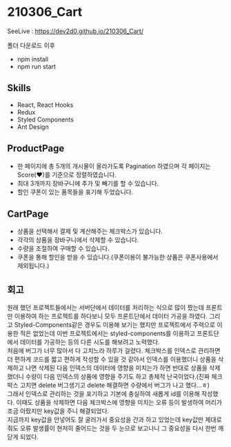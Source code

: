 # 210306_Cart
SeeLive : https://dev2d0.github.io/210306_Cart/

폴더 다운로드 이후
- npm install
- npm run start

## Skills
- React, React Hooks
- Redux
- Styled Components
- Ant Design

## ProductPage
- 한 페이지에 총 5개의 개시물이 올라가도록 Pagination 하였으며 각 페이지는 Score(♥)를 기준으로 정렬하였습니다.
- 최대 3개까지 장바구니에 추가 및 빼기를 할 수 있습니다.
- 할인 쿠폰이 있는 품목들을 표기해 두었습니다.

## CartPage
- 상품을 선택해서 결제 및 계산해주는 체크박스가 있습니다.
- 각각의 상품을 장바구니에서 삭제할 수 있습니다.
- 수량을 조절하여 구매할 수 있습니다.
- 쿠폰을 통해 할인을 받을 수 있습니다.(쿠폰이용이 불가능한 상품은 쿠폰사용에서 제외됩니다.)

## 회고
원래 했던 프로젝트들에서는 서버단에서 데이터를 처리하는 식으로 많이 짰는데 프론트만 이용하여 하는 프로젝트를 하다보니 모두 프론트단에서 데이터 가공을 하였다. 그리고 Styled-Components같은 경우도 이용해 보기는 했지만 프로젝트에서 주력으로 이용한 적은 없었는데 이번 프로젝트에서는 styled-components를 이용하고 프론트단에서 데이터를 가공하는 등의 다른 시도를 해보려고 노력했다.<br />
처음에 버그가 너무 많아서 다 고치느라 하루가 걸렸다.
체크박스를 인덱스로 관리하면 더 편하게 코드를 짧고 편하게 작성할 수 있을 것 같아서 인덱스를 이용했더니 상품을 삭제하고 나면 삭제된 다음 인덱스의 데이터에 영향을 미치는가 하면 반대로 상품을 삭제했더니 수량이 다음 인덱스의 상품에 영향을 주기도 하고 총체적 난국이었다.(진짜 체크박스 고치면 delete 버그생기고 delete 해결하면 수량에서 버그가 나고 했다...ㅎ)<br />
그래서 인덱스로 관리하는 것을 포기하고 기본에 충실하여 새롭게 id를 이용해 작성했다. 이때도 상품을 삭제하면 다음 체크박스에 영향을 미치는 오류 등이 발생하여 머리가 조금 아팠지만 key값을 주니 해결되었다.<br />
지금까지 key값을 안넣어도 잘 굴러가서 중요성을 간과 하고 있었는데 key값만 제대로 줘도 오류 발생률이 현저히 줄어드는 것을 두 눈으로 보고나니 그 중요성을 다시 한번 깨닫게 되었다.
